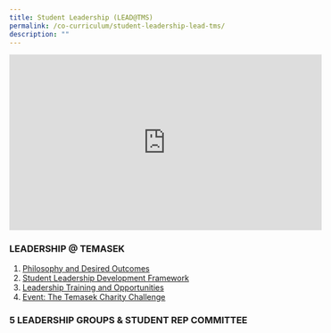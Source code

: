 ```yaml
---
title: Student Leadership (LEAD@TMS)
permalink: /co-curriculum/student-leadership-lead-tms/
description: ""
---
```

<iframe width="560" height="315" src="https://www.youtube.com/embed/m3sv6I_7mAw" title="YouTube video player" frameborder="0" allow="accelerometer; autoplay; clipboard-write; encrypted-media; gyroscope; picture-in-picture" allowfullscreen=""></iframe>

### LEADERSHIP @ TEMASEK

1. [Philosophy and Desired Outcomes](/student-leadership/philosophy-and-desired-outcomes/)
2. [Student Leadership Development Framework](/student-leadership/student-leadership-development-framework/)
3. [Leadership Training and Opportunities](/student-leadership/leadership-training-and-opportunities/)
4. [Event: The Temasek Charity Challenge](/student-leadership/event-the-temasek-charity-challenge/)

### 5 LEADERSHIP GROUPS &amp; STUDENT REP COMMITTEE

